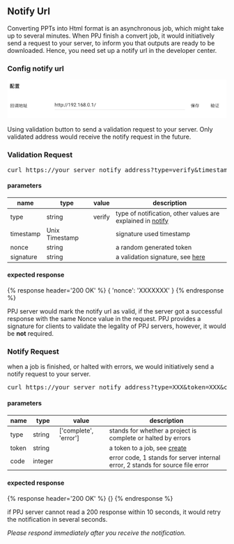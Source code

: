 ## Notify Url

Converting PPTs into Html format is an asynchronous job, which might take up to several minutes. When PPJ finish a convert job, it would initiatively send a request to your server, to inform you that outputs are ready to be downloaded. Hence, you need set up a notify url in the developer center.

### Config notify url

![notify_url_setting_pane](static/notify_url_setting_pane.png)

Using validation button to send a validation request to your server. Only validated address would receive the notify request in the future.

### Validation Request

<pre class='command-line'>
<span class='command'>curl https://your_server_notify_address?type=verify&amp;timestamp=XXXX&nonce=XXXXX&signature=XXXXX</span>
</pre>

#### parameters

name|type|value|description
---|---|---|---
type|string|verify|type of notification, other values are explained in [notify](#notify-request)
timestamp|Unix Timestamp||signature used timestamp
nonce|string||a random generated token
signature|string||a validation signature, see [here](./signature.md#validation-signature)

#### expected response
{% response header='200 OK' %}
{
  'nonce': 'XXXXXXX'
}
{% endresponse %}

PPJ server would mark the notify url as valid, if the server got a successful response with the same Nonce value in the request. PPJ provides a signature for clients to validate the legality of PPJ servers, however, it would be __not__ required.

### Notify Request

when a job is finished, or halted with errors, we would initiatively send a notify request to your server.

<pre class='command-line'>
<span class='command'>curl https://your_server_notify_address?type=XXX&token=XXX&code=XXXX</span>
</pre>

#### parameters

name|type|value|description
---|---|---|---
type|string|['complete', 'error']|stands for whether a project is complete or halted by errors
token|string||a token to a job, see [create]()
code|integer||error code, 1 stands for server internal error, 2 stands for source file error

#### expected response
{% response header='200 OK' %}
{}
{% endresponse %}

if PPJ server cannot read a 200 response within 10 seconds, it would retry the notification in several seconds.

_Please respond immediately after you receive the notification._
